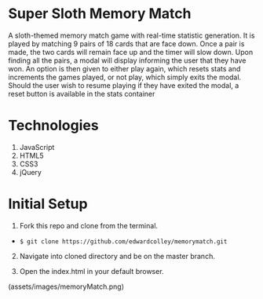 # Super Sloth Memory Match

A sloth-themed memory match game with real-time statistic generation. It is played by matching 9 pairs of 18 cards that are face down. Once a pair is made, the two cards will remain face up and the timer will slow down. Upon finding all the pairs, a modal will display informing the user that they have won. An option is then given to either play again, which resets stats and increments the games played, or not play, which simply exits the modal. Should the user wish to resume playing if they have exited the modal, a reset button is available in the stats container

# Technologies
1. JavaScript
2. HTML5
3. CSS3
4. jQuery

# Initial Setup

1. Fork this repo and clone from the terminal.
- `$ git clone https://github.com/edwardcolley/memorymatch.git`

2. Navigate into cloned directory and be on the master branch.

3. Open the index.html in your default browser.

(assets/images/memoryMatch.png)


